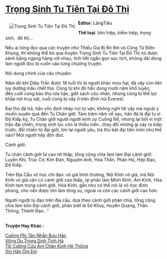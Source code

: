 <a href="https://utruyen.com/truyen/trong-sinh-tu-tien-tai-do-thi/18473/" title="Trọng Sinh Tu Tiên Tại Đô Thị"><h1>Trọng Sinh Tu Tiên Tại Đô Thị</h1></a><div style="display:table"><img align="right" style="float: left; padding: 10px;" src="https://utruyen.com/images/story/200x260/trong-sinh-tu-tien-tai-do-thi.jpg" alt="Trọng Sinh Tu Tiên Tại Đô Thị"><b>Editor</b>: LăngTiêu<p></p><b>Thể loại</b>: tiên hiệp, kiếm hiệp, trọng sinh,  đô thị...<p></p>Nếu ai từng đọc qua các truyện như Thiếu Gia Bị Bỏ Rơi và Công Tử Điên Khùng, thì không thể bỏ qua truyện Trọng Sinh Tu Tiên Tại Đô Thị nó được sánh bằng ngang hàng với nhau, tình tiết ngắn gọn súc tích, không dài dòng làm người đọc bị cuốn vào từng chương truyện.<p></p>Nội dung chính của câu chuyện:<p></p>Năm đó khi Diệp Trần được 18 tuổi thì bị người khác mưu hại, đã vậy còn liên lụy dưỡng mẫu chết thả. Cũng từ khi đó hắn dùng mười năm khổ luyện, đến cuối cùng báo thù rửa hận, giết sạch cừu nhân, nhưng cũng bị thế lực khắp nơi truy sát, cuối cùng bị vây ở trên đỉnh núi Everest. <p></p>Đại thù đã trả, hắn vốn định nhảy núi tự vận, không nghĩ tới vậy mà ngoài ý muốn xuyên qua đến Tu Chân giới. Tám trăm năm về sau, hắn đã là đại tu sĩ Độ Kiếp kỳ, Tu Chân giới người người kính úy Cuồng Đế, nhưng lại bởi vì một trận đại chiến, trùng sinh lúc còn là thiếu niên...thay đổi những gì xảy ra kiếp trước, đối chiến tứ đại giới, tìm lại người yêu, trả thù bát đại tiên môn như thế nào? Mọi người hãy đón đọc.<p></p>Cảnh giới:<p></p>Tu chân cảnh giới từ cao tới thấp, tổng cộng chia làm tám Đại cảnh giới: Luyện Khí, Trúc Cơ, Kim Đan, Nguyên Anh, Hóa Thần, Phản Hư, Hợp Đạo, Độ Kiếp.<p></p>Trên Địa Cầu võ học chi đạo: võ giả bình thường, Nội Kình võ giả, mà Nội Kình võ giả căn cứ cảnh giới cao thấp, lại phân làm Minh Kình, Ám Kình, Hóa Kình tam trọng cảnh giới. Hóa Kình, gần như có thể nói là võ học đỉnh phong, cho nên được tôn làm tông sư, ngoài ra còn các cảnh giới cao hơn.<p></p>Người người tu đạo trên địa cầu, dựa theo cảnh giới phân chia, tổng cộng chia làm bốn Đại cảnh giới, phân biệt là Sơ Khuy, Huyền Quang, Thần Thông, Thành Đạo..."</div><p><br><b>Truyện Hay Khác :</b></p><a href="https://utruyen.com/truyen/cuong-phi-tan-nhan-buu-han/18286/" alt="Cuồng Phi Tàn Nhẫn Bưu Hãn">Cuồng Phi Tàn Nhẫn Bưu Hãn</a><br/><a href="https://www.flickr.com/photos/184340401@N07/48799256797/" alt="Võng Du Trọng Sinh Tinh Hà">Võng Du Trọng Sinh Tinh Hà</a><br/><a href="https://github.com/quanluxury/ngontinhhot/tree/master/truyenhay/19105/" alt="Tối Cường Cửu Âm Chân Kinh Hệ Thống">Tối Cường Cửu Âm Chân Kinh Hệ Thống</a><br/><a href="https://github.com/quanluxury/ngontinhhot/tree/master/truyenhay/17265/" alt="Xin Hãy Ôm Em">Xin Hãy Ôm Em</a><br/>